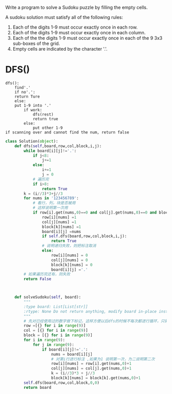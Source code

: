 Write a program to solve a Sudoku puzzle by filling the empty cells.

A sudoku solution must satisfy all of the following rules:

1. Each of the digits 1-9 must occur exactly once in each row.
2. Each of the digits 1-9 must occur exactly once in each column.
3. Each of the the digits 1-9 must occur exactly once in each of the 9 3x3 sub-boxes of the grid.
4. Empty cells are indicated by the character '.'.

# DFS()
```
dfs():
    find'.'
    if no'.':
	return Ture
    else:
   	put 1-9 into '.'
		if work:
			dfs(rest)
			return true
		else:
			put other 1-9
if scanning over and cannot find the num, return false  
```
```python
class Solution(object):
    def dfs(self,board,row,col,block,i,j):
        while board[i][j]!='.':
            if j<8:
                j+=1
            else:
                i+=1
                j = 0
            # 遍历完
            if i>8:
                return True
        k = (i//3)*3+j//3
        for nums in '123456789':
            # 看行，列，块是否被用
            # 这样说明第一次用
            if row[i].get(nums,0)==0 and col[j].get(nums,0)==0 and block[k].get(nums,0)==0:
                row[i][nums] =1
                col[j][nums] =1
                block[k][nums] =1
                board[i][j] =nums
                if self.dfs(board,row,col,block,i,j):
                    return True
                # 说明递归失败，则把标注取消
                else:
                    row[i][nums] = 0
                    col[j][nums] = 0
                    block[k][nums] = 0
                    board[i][j] ='.'
        # 如果遍历完还有，则失败
        return False



    def solveSudoku(self, board):
        """
        :type board: List[List[str]]
        :rtype: None Do not return anything, modify board in-place instead.
        """
        # 先对已经使用过的数字做下标记，这样方便以后dfs的时候不每次都进行循环，只需要取出即可
        row =[{} for i in range(9)]
        col = [{} for i in range(9)]
        block = [{} for i in range(9)]
        for i in range(9):
            for j in range(9):
                if board[i][j]!='.':
                    nums = board[i][j]
                    # 对第i行进行标注 ,如果为1 说明第一次，为二说明第二次
                    row[i][nums] = row[i].get(nums,0)+1
                    col[j][nums] = col[j].get(nums,0)+1
                    k = (i//3)*3 + j//3
                    block[k][nums] = block[k].get(nums,0)+1
        self.dfs(board,row,col,block,0,0)
        return board
```


